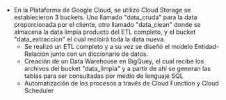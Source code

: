 - En la Plataforma de Google Cloud, se utilizó Cloud Storage se establecieron 3 buckets. Uno llamado "data_cruda" para la data proporcionada por el cliente, otro llamado "data_clean" donde se almacena la data limpia producto del ETL completo, y el bucket "data_extraccion" el cual recibirá toda la data nueva.
  - Se realizó un ETL completo y a su vez se diseñó el modelo Entidad-Relación junto con un diccionario de datos.
  - Creación de un Data Warehouse en BigQuey, el cual recibe los archivos del bucket "data_limpia" y a partir de ahí se generan las tablas para ser consultadas por medio de lenguaje SQL
  - Automatización de los procesos a través de Cloud Function y Cloud Scheduler